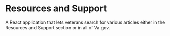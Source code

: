 # Resources and Support
A React application that lets veterans search for various articles either in the Resources and Support section or in all of Va.gov.
